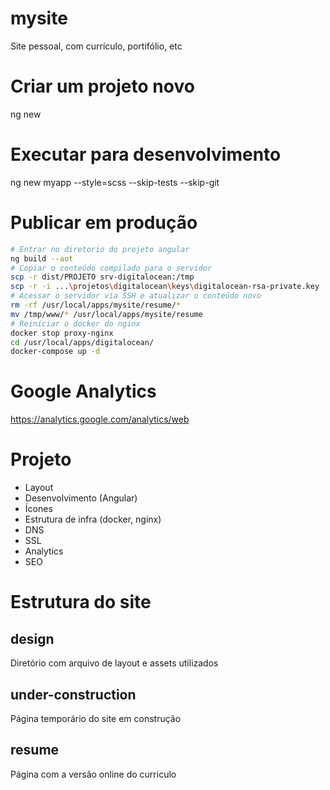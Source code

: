 # mysite
Site pessoal, com currículo, portifólio, etc

# Criar um projeto novo
ng new 

# Executar para desenvolvimento
ng new myapp --style=scss --skip-tests --skip-git

# Publicar em produção
```bash
# Entrar no diretorio do projeto angular
ng build --aot
# Copiar o conteúdo compilado para o servidor
scp -r dist/PROJETO srv-digitalocean:/tmp
scp -r -i ...\projetos\digitalocean\keys\digitalocean-rsa-private.key .\resume\ root@206.189.67.178:/tmp
# Acessar o servidor via SSH e atualizar o conteúdo novo
rm -rf /usr/local/apps/mysite/resume/*
mv /tmp/www/* /usr/local/apps/mysite/resume
# Reiniciar o docker do nginx
docker stop proxy-nginx
cd /usr/local/apps/digitalocean/
docker-compose up -d
```

# Google Analytics
https://analytics.google.com/analytics/web

# Projeto
- Layout
- Desenvolvimento (Angular)
- Ícones
- Estrutura de infra (docker, nginx)
- DNS
- SSL
- Analytics
- SEO

# Estrutura do site
## design
Diretório com arquivo de layout e assets utilizados
## under-construction
Página temporário do site em construção
## resume
Página com a versão online do curriculo
